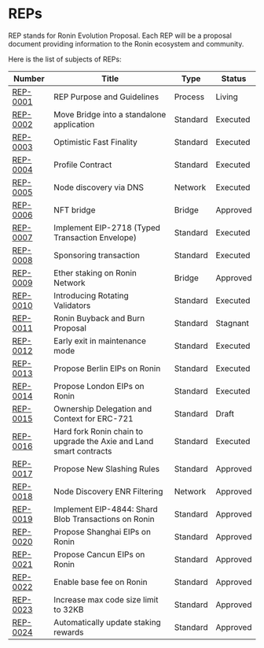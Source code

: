 # REPs

REP stands for Ronin Evolution Proposal. Each REP will be a proposal document providing information to the Ronin ecosystem and community.

Here is the list of subjects of REPs:

| Number                           | Title                                                               | Type     | Status   |
| -------------------------------- | ------------------------------------------------------------------- | -------- | -------- |
| [REP-0001](REP-0001/REP-0001.md) | REP Purpose and Guidelines                                          | Process  | Living   |
| [REP-0002](REP-0002/REP-0002.md) | Move Bridge into a standalone application                           | Standard | Executed |
| [REP-0003](REP-0003/REP-0003.md) | Optimistic Fast Finality                                            | Standard | Executed |
| [REP-0004](REP-0004/REP-0004.md) | Profile Contract                                                    | Standard | Executed |
| [REP-0005](REP-0005/REP-0005.md) | Node discovery via DNS                                              | Network  | Executed |
| [REP-0006](REP-0006/REP-0006.md) | NFT bridge                                                          | Bridge   | Approved |
| [REP-0007](REP-0007/REP-0007.md) | Implement EIP-2718 (Typed Transaction Envelope)                     | Standard | Executed |
| [REP-0008](REP-0008/REP-0008.md) | Sponsoring transaction                                              | Standard | Executed |
| [REP-0009](REP-0009/REP-0009.md) | Ether staking on Ronin Network                                      | Bridge   | Approved |
| [REP-0010](REP-0010/REP-0010.md) | Introducing Rotating Validators                                     | Standard | Executed |
| [REP-0011](REP-0011/REP-0011.md) | Ronin Buyback and Burn Proposal                                     | Standard | Stagnant |
| [REP-0012](REP-0012/REP-0012.md) | Early exit in maintenance mode                                      | Standard | Executed |
| [REP-0013](REP-0013/REP-0013.md) | Propose Berlin EIPs on Ronin                                        | Standard | Executed |
| [REP-0014](REP-0014/REP-0014.md) | Propose London EIPs on Ronin                                        | Standard | Executed |
| [REP-0015](REP-0015/REP-0015.md) | Ownership Delegation and Context for ERC-721                        | Standard | Draft    |
| [REP-0016](REP-0016/REP-0016.md) | Hard fork Ronin chain to upgrade the Axie and Land smart contracts  | Standard | Executed |
| [REP-0017](REP-0017/REP-0017.md) | Propose New Slashing Rules            			                     | Standard | Approved |
| [REP-0018](REP-0018/REP-0018.md) | Node Discovery ENR Filtering           		                     | Network  | Approved |
| [REP-0019](REP-0019/REP-0019.md) | Implement EIP-4844: Shard Blob Transactions on Ronin                | Standard | Approved |
| [REP-0020](REP-0020/REP-0020.md) | Propose Shanghai EIPs on Ronin            			                 | Standard | Approved |
| [REP-0021](REP-0021/REP-0021.md) | Propose Cancun EIPs on Ronin            			                 | Standard | Approved |
| [REP-0022](REP-0022/REP-0022.md) | Enable base fee on Ronin               			                 | Standard | Approved |
| [REP-0023](REP-0023/REP-0023.md) | Increase max code size limit to 32KB            	                 | Standard | Approved |
| [REP-0024](REP-0024/REP-0024.md) | Automatically update staking rewards                                | Standard | Approved |
